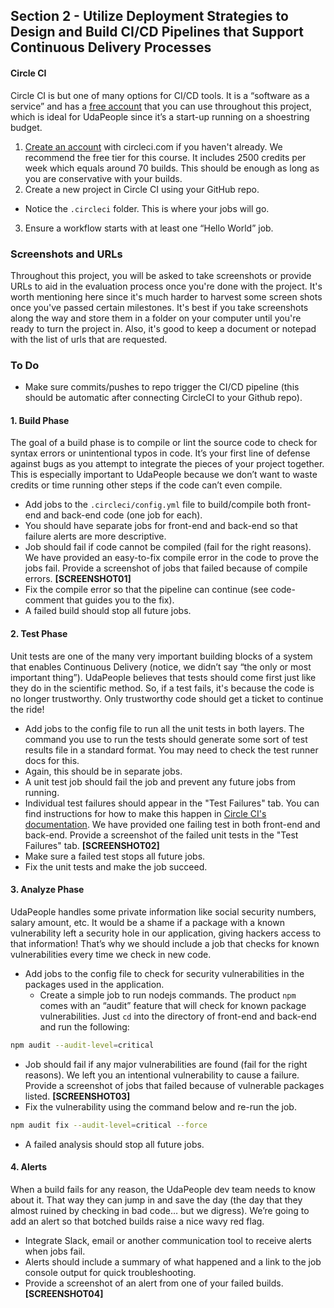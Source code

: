 ## Section 2 - Utilize Deployment Strategies to Design and Build CI/CD Pipelines that Support Continuous Delivery Processes

#### Circle CI

Circle CI is but one of many options for CI/CD tools. It is a “software as a service” and has a [free account](https://circleci.com/signup/?source-button=free) that you can use throughout this project, which is ideal for UdaPeople since it’s a start-up running on a shoestring budget. 

1. [Create an account](https://circleci.com/signup/?source-button=free) with circleci.com if you haven't already. We recommend the free tier for this course. It includes 2500 credits per week which equals around 70 builds. This should be enough as long as you are conservative with your builds. 
2. Create a new project in Circle CI using your GitHub repo.
 - Notice the `.circleci` folder. This is where your jobs will go.
3. Ensure a workflow starts with at least one “Hello World” job.

### Screenshots and URLs

Throughout this project, you will be asked to take screenshots or provide URLs to aid in the evaluation process once you're done with the project. It's worth mentioning here since it's much harder to harvest some screen shots once you've passed certain milestones. It's best if you take screenshots along the way and store them in a folder on your computer until you're ready to turn the project in. Also, it's good to keep a document or notepad with the list of urls that are requested.

### To Do

- Make sure commits/pushes to repo trigger the CI/CD pipeline (this should be automatic after connecting CircleCI to your Github repo).

#### 1. Build Phase

The goal of a build phase is to compile or lint the source code to check for syntax errors or unintentional typos in code. It’s your first line of defense against bugs as you attempt to integrate the pieces of your project together. This is especially important to UdaPeople because we don’t want to waste credits or time running other steps if the code can’t even compile.

- Add jobs to the `.circleci/config.yml` file to build/compile both front-end and back-end code (one job for each). 
- You should have separate jobs for front-end and back-end so that failure alerts are more descriptive.
- Job should fail if code cannot be compiled (fail for the right reasons). We have provided an easy-to-fix compile error in the code to prove the jobs fail. Provide a screenshot of jobs that failed because of compile errors. **[SCREENSHOT01]**
- Fix the compile error so that the pipeline can continue (see code-comment that guides you to the fix).
- A failed build should stop all future jobs.

#### 2. Test Phase

Unit tests are one of the many very important building blocks of a system that enables Continuous Delivery (notice, we didn’t say “the only or most important thing”). UdaPeople believes that tests should come first just like they do in the scientific method. So, if a test fails, it's because the code is no longer trustworthy. Only trustworthy code should get a ticket to continue the ride!

- Add jobs to the config file to run all the unit tests in both layers. The command you use to run the tests should generate some sort of test results file in a standard format. You may need to check the test runner docs for this.
- Again, this should be in separate jobs.
- A unit test job should fail the job and prevent any future jobs from running.
- Individual test failures should appear in the "Test Failures" tab. You can find instructions for how to make this happen in [Circle CI's documentation](https://circleci.com/docs/2.0/collect-test-data/). We have provided one failing test in both front-end and back-end. Provide a screenshot of the failed unit tests in the "Test Failures" tab. **[SCREENSHOT02]**
- Make sure a failed test stops all future jobs.
- Fix the unit tests and make the job succeed.

#### 3. Analyze Phase

UdaPeople handles some private information like social security numbers, salary amount, etc. It would be a shame if a package with a known vulnerability left a security hole in our application, giving hackers access to that information! That’s why we should include a job that checks for known vulnerabilities every time we check in new code.

- Add jobs to the config file to check for security vulnerabilities in the packages used in the application.
  - Create a simple job to run nodejs commands. The product `npm` comes with an “audit” feature that will check for known package vulnerabilities. Just `cd` into the directory of front-end and back-end and run the following:
```bash
npm audit --audit-level=critical
```
- Job should fail if any major vulnerabilities are found (fail for the right reasons). We left you an intentional vulnerability to cause a failure. Provide a screenshot of jobs that failed because of vulnerable packages listed. **[SCREENSHOT03]**
- Fix the vulnerability using the command below and re-run the job.
```bash
npm audit fix --audit-level=critical --force
```
- A failed analysis should stop all future jobs.

#### 4. Alerts

When a build fails for any reason, the UdaPeople dev team needs to know about it. That way they can jump in and save the day (the day that they almost ruined by checking in bad code… but we digress). We’re going to add an alert so that botched builds raise a nice wavy red flag.

- Integrate Slack, email or another communication tool to receive alerts when jobs fail. 
- Alerts should include a summary of what happened and a link to the job console output for quick troubleshooting.
- Provide a screenshot of an alert from one of your failed builds. **[SCREENSHOT04]**
